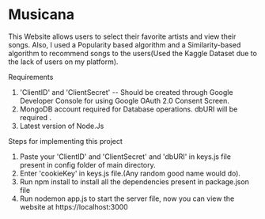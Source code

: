 # Musicana
This Website allows users to select their favorite artists and view their songs. Also, I used a Popularity based algorithm and a Similarity-based algorithm to recommend songs 
to the users(Used the Kaggle Dataset due to the lack of users on my platform).

Requirements
1. 'ClientID' and 'ClientSecret' -- Should be created through Google Developer Console for using Google OAuth 2.0 Consent Screen.
2. MongoDB account required for Database operations. dbURI will be required .
3. Latest version of Node.Js 

Steps for implementing this project
1. Paste your 'ClientID' and 'ClientSecret' and 'dbURI' in keys.js file present in config folder of main directory. 
2. Enter 'cookieKey' in keys.js file.(Any random good name would do).
3. Run npm install to install all the dependencies present in package.json file
4. Run nodemon app.js to start the server file, now you can view the website at https://localhost:3000
